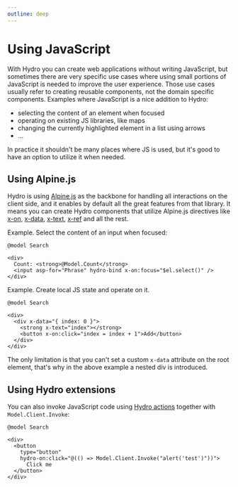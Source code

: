 ```yaml
---
outline: deep
---
```


# Using JavaScript

With Hydro you can create web applications without writing JavaScript, but
sometimes there are very specific use cases where using small portions of JavaScript is needed to improve
the user experience. Those use cases usually refer to creating reusable components, not the domain specific components. Examples where JavaScript is a nice addition to Hydro:
- selecting the content of an element when focused
- operating on existing JS libraries, like maps
- changing the currently highlighted element in a list using arrows
- ...

In practice it shouldn't be many places where JS is used, but it's good to have
an option to utilize it when needed.

## Using Alpine.js

Hydro is using [Alpine.js](https://alpinejs.dev/) as the backbone for handling all interactions on the client side,
and it enables by default all the great features from that library. It means you can create
Hydro components that utilize Alpine.js directives like [x-on](https://alpinejs.dev/directives/on), [x-data](https://alpinejs.dev/directives/data), [x-text](https://alpinejs.dev/directives/text), [x-ref](https://alpinejs.dev/directives/ref) and all the rest.

Example. Select the content of an input when focused:
```razor
@model Search

<div>
  Count: <strong>@Model.Count</strong>
  <input asp-for="Phrase" hydro-bind x-on:focus="$el.select()" />
</div>
```

Example. Create local JS state and operate on it.
```razor
@model Search

<div>
  <div x-data="{ index: 0 }">
    <strong x-text="index"></strong>
    <button x-on:click="index = index + 1">Add</button>
  </div>
</div>
```

The only limitation is that you can't set a custom `x-data` attribute on the root element, that's why in the above example a nested div is introduced.

## Using Hydro extensions

You can also invoke JavaScript code using [Hydro actions](/features/actions) together with `Model.Client.Invoke`:

```razor
@model Search

<div>
  <button
    type="button"
    hydro-on:click="@(() => Model.Client.Invoke("alert('test')"))">
      Click me
  </button>
</div>
```